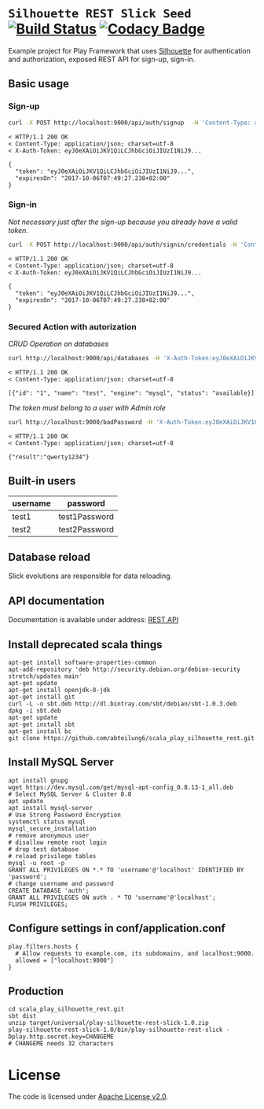 # `Silhouette REST Slick Seed` [![Build Status](https://travis-ci.org/adamzareba/play-silhouette-rest-slick.svg)](https://travis-ci.org/adamzareba/play-silhouette-rest-slick) [![Codacy Badge](https://api.codacy.com/project/badge/Grade/6e8dae3c1bf346428db76e782ae68c41)](https://www.codacy.com/app/adamzareba/play-silhouette-rest-slick?utm_source=github.com&amp;utm_medium=referral&amp;utm_content=adamzareba/play-silhouette-rest-slick&amp;utm_campaign=Badge_Grade)

Example project for Play Framework that uses [Silhouette](https://github.com/mohiva/play-silhouette) for authentication and authorization, exposed REST API for sign-up, sign-in.

## Basic usage

### Sign-up

```bash
curl -X POST http://localhost:9000/api/auth/signup  -H 'Content-Type: application/json' -d '{"identifier": "adam.zareba", "password": "this!Password!Is!Very!Very!Strong!", "email": "adam.zareba@test.pl", "firstName": "Adam", "lastName": "Zaręba"}' -v
```

```
< HTTP/1.1 200 OK
< Content-Type: application/json; charset=utf-8
< X-Auth-Token: eyJ0eXAiOiJKV1QiLCJhbGciOiJIUzI1NiJ9...

{
  "token": "eyJ0eXAiOiJKV1QiLCJhbGciOiJIUzI1NiJ9...",
  "expiresOn": "2017-10-06T07:49:27.238+02:00"
}
```

### Sign-in

_Not necessary just after the sign-up because you already have a valid token._

```bash
curl -X POST http://localhost:9000/api/auth/signin/credentials -H 'Content-Type: application/json' -d '{"identifier": "adam.zareba", "password": "this!Password!Is!Very!Very!Strong!"}' -v
```

```
< HTTP/1.1 200 OK
< Content-Type: application/json; charset=utf-8
< X-Auth-Token: eyJ0eXAiOiJKV1QiLCJhbGciOiJIUzI1NiJ9...

{
  "token": "eyJ0eXAiOiJKV1QiLCJhbGciOiJIUzI1NiJ9...",
  "expiresOn": "2017-10-06T07:49:27.238+02:00"
}
```

### Secured Action with autorization

_CRUD Operation on databases_

```bash
curl http://localhost:9000/api/databases -H 'X-Auth-Token:eyJ0eXAiOiJKV1QiLCJhbGciOiJIUzI1NiJ9...' -v
```

```
< HTTP/1.1 200 OK
< Content-Type: application/json; charset=utf-8

[{"id": "1", "name": "test", "engine": "mysql", "status": "available}]
```

_The token must belong to a user with Admin role_

```bash
curl http://localhost:9000/badPassword -H 'X-Auth-Token:eyJ0eXAiOiJKV1QiLCJhbGciOiJIUzI1NiJ9...' -v
```

```
< HTTP/1.1 200 OK
< Content-Type: application/json; charset=utf-8

{"result":"qwerty1234"}
```
## Built-in users

| username    | password        |
| ----------- |:---------------:|
| test1       | test1Password   |
| test2       | test2Password   |

## Database reload

Slick evolutions are responsible for data reloading.

## API documentation

Documentation is available under address: [REST API](http://localhost:9000/docs)

## Install deprecated scala things
```
apt-get install software-properties-common
apt-add-repository 'deb http://security.debian.org/debian-security stretch/updates main'
apt-get update
apt-get install openjdk-8-jdk
apt-get install git
curl -L -o sbt.deb http://dl.bintray.com/sbt/debian/sbt-1.0.3.deb
dpkg -i sbt.deb
apt-get update
apt-get install sbt
apt-get install bc
git clone https://github.com/abteilung6/scala_play_silhouette_rest.git
```

## Install MySQL Server
```
apt install gnupg
wget https://dev.mysql.com/get/mysql-apt-config_0.8.13-1_all.deb
# Select MySQL Server & Cluster 8.0
apt update
apt install mysql-server
# Use Strong Password Encryption
systemctl status mysql
mysql_secure_installation
# remove anonymous user
# disallow remote root login
# drop test database
# reload privilege tables
mysql -u root -p
GRANT ALL PRIVILEGES ON *.* TO 'username'@'localhost' IDENTIFIED BY 'password';
# change username and password
CREATE DATABASE 'auth';
GRANT ALL PRIVILEGES ON auth . * TO 'username'@'localhost';
FLUSH PRIVILEGES;
```

## Configure settings in conf/application.conf
```
play.filters.hosts {
  # Allow requests to example.com, its subdomains, and localhost:9000.
  allowed = ["localhost:9000"]
}
```

## Production
```
cd scala_play_silhouette_rest.git
sbt dist
unzip target/universal/play-silhouette-rest-slick-1.0.zip
play-silhouette-rest-slick-1.0/bin/play-silhouette-rest-slick -Dplay.http.secret.key=CHANGEME
# CHANGEME needs 32 characters
```

# License

The code is licensed under [Apache License v2.0](http://www.apache.org/licenses/LICENSE-2.0). 

